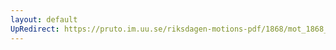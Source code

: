 ```yaml
---
layout: default
UpRedirect: https://pruto.im.uu.se/riksdagen-motions-pdf/1868/mot_1868__fk__31/mot_1868__fk__31-001.pdf
---
```

